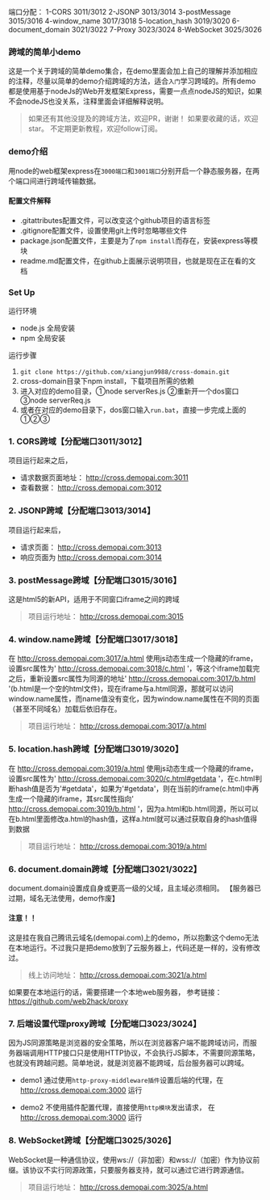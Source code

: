 端口分配：
1-CORS 3011/3012
2-JSONP 3013/3014
3-postMessage 3015/3016
4-window_name 3017/3018
5-location_hash 3019/3020
6-document_domain 3021/3022
7-Proxy 3023/3024
8-WebSocket 3025/3026


### 跨域的简单小demo
这是一个关于跨域的简单demo集合，在demo里面会加上自己的理解并添加相应的注释，尽量以简单的demo介绍跨域的方法，适合`入门`学习跨域的。所有demo都是使用基于nodeJs的Web开发框架Express，需要一点点nodeJS的知识，如果不会nodeJS也没关系，注释里面会详细解释说明。
> 如果还有其他没提及的跨域方法，欢迎PR，谢谢！
如果要收藏的话，欢迎star。
不定期更新教程，欢迎follow订阅。

### demo介绍
用node的web框架express在`3000端口`和`3001端口`分别开启一个静态服务器，在两个端口间进行跨域传输数据。

#### 配置文件解释
- .gitattributes配置文件，可以改变这个github项目的语言标签
- .gitignore配置文件，设置使用git上传时忽略哪些文件
- package.json配置文件，主要是为了`npm install`而存在，安装express等模块
- readme.md配置文件，在github上面展示说明项目，也就是现在正在看的文档
### Set Up
运行环境
- node.js 全局安装
- npm 全局安装

运行步骤
1. `git clone https://github.com/xiangjun9988/cross-domain.git`
2. cross-domain目录下npm install，下载项目所需的依赖
3. 进入对应的demo目录，①node serverRes.js  ②重新开一个dos窗口   ③node serverReq.js
4. 或者在对应的demo目录下，dos窗口输入`run.bat`，直接一步完成上面的①②③

### 1. CORS跨域【分配端口3011/3012】

项目运行起来之后，
- 请求数据页面地址： http://cross.demopai.com:3011
- 查看数据： http://cross.demopai.com:3012


### 2. JSONP跨域【分配端口3013/3014】

项目运行起来后，
- 请求页面： http://cross.demopai.com:3013
- 响应页面为 http://cross.demopai.com:3014

### 3. postMessage跨域【分配端口3015/3016】
这是html5的新API，适用于不同窗口iframe之间的跨域

> 项目运行地址： http://cross.demopai.com:3015

### 4. window.name跨域【分配端口3017/3018】

在 http://cross.demopai.com:3017/a.html 使用js动态生成一个隐藏的iframe，设置src属性为' http://cross.demopai.com:3018/c.html '，等这个iframe加载完之后，重新设置src属性为同源的地址' http://cross.demopai.com:3017/b.html '(b.html是一个空的html文件)，现在iframe与a.html同源，那就可以访问window.name属性，而name值没有变化，因为window.name属性在不同的页面（甚至不同域名）加载后依旧存在。


> 项目运行地址： http://cross.demopai.com:3017/a.html

### 5. location.hash跨域【分配端口3019/3020】
在 http://cross.demopai.com:3019/a.html 使用js动态生成一个隐藏的iframe，设置src属性为' http://cross.demopai.com:3020/c.html#getdata '，在c.html判断hash值是否为'#getdata'，如果为'#getdata'，则在当前的iframe(c.html)中再生成一个隐藏的iframe，其src属性指向' http://cross.demopai.com:3019/b.html '，因为a.html和b.html同源，所以可以在b.html里面修改a.html的hash值，这样a.html就可以通过获取自身的hash值得到数据
> 项目运行地址： http://cross.demopai.com:3019/a.html

### 6. document.domain跨域【分配端口3021/3022】
document.domain设置成自身或更高一级的父域，且主域必须相同。
【服务器已过期，域名无法使用，demo作废】
#### 注意！！
这是挂在我自己腾讯云域名(demopai.com)上的demo，所以抱歉这个demo无法在本地运行。不过我只是把demo放到了云服务器上，代码还是一样的，没有修改过。

> 线上访问地址： http://cross.demopai.com:3021/a.html


如果要在本地运行的话，需要搭建一个本地web服务器，
参考链接：https://github.com/web2hack/proxy

### 7. 后端设置代理proxy跨域【分配端口3023/3024】
因为JS同源策略是浏览器的安全策略，所以在浏览器客户端不能跨域访问，而服务器端调用HTTP接口只是使用HTTP协议，不会执行JS脚本，不需要同源策略，也就没有跨越问题。简单地说，就是浏览器不能跨域，后台服务器可以跨域。

- demo1
通过使用`http-proxy-middleware插件`设置后端的代理，在 http://cross.demopai.com:3000 运行

- demo2
不使用插件配置代理，直接使用`http模块`发出请求， 在 http://cross.demopai.com:3000 运行


### 8. WebSocket跨域【分配端口3025/3026】
WebSocket是一种通信协议，使用ws://（非加密）和wss://（加密）作为协议前缀。该协议不实行同源政策，只要服务器支持，就可以通过它进行跨源通信。
> 项目运行地址： http://cross.demopai.com:3025/a.html

